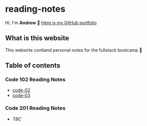 # reading-notes

Hi, I'm **Andrew** 👻
[Here is my GitHub portfolio](https://github.com/andrewemorris)

## What is this website

This websirte contiand personal notes for the fullstack bootcamp 🤯

## Table of contents

### Code 102 Reading Notes

* [code-02](./102/code-02.md)
* [code-03](./102/code-03.md)

### Code 201 Reading Notes

* *TBC*
